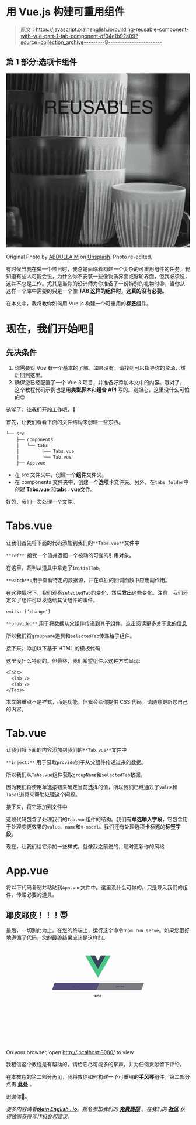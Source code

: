 # 用 Vue.js 构建可重用组件

> 原文：<https://javascript.plainenglish.io/building-reusable-component-with-vue-part-1-tab-component-df04e1b92a09?source=collection_archive---------8----------------------->

## 第 1 部分:选项卡组件

![](img/c7191e91498e8944d682fc6918f3ba8d.png)

Original Photo by [ABDULLA M](https://unsplash.com/@abdullam?utm_source=unsplash&utm_medium=referral&utm_content=creditCopyText) on [Unsplash](https://unsplash.com/s/photos/reusable?utm_source=unsplash&utm_medium=referral&utm_content=creditCopyText). Photo re-edited.

有时候当我在做一个项目时，我总是面临着构建一个复杂的可重用组件的任务。我知道有些人可能会说，为什么你不安装一些像物质界面或脉轮界面，但我必须说，这并不总是工作。尤其是当你的设计师为你准备了一份特别的礼物时😩。当你从这样一个库中需要的只是一个像 **TAB 这样的组件时，这真的没有必要。**

在本文中，我将教你如何用 Vue.js 构建一个可重用的**标签**组件。

# 现在，我们开始吧🚀

## 先决条件

1.  你需要对 Vue 有一个基本的了解。如果没有，请找到可以指导你的资源，然后回到这里。
2.  确保您已经配置了一个 Vue 3 项目，并准备好添加本文中的内容。哦对了，这个教程代码示例也是用**类型脚本**和**组合 API** 写的。别担心，这里没什么可怕的😊

谈够了，让我们开始工作吧，🕺

首先，让我们看看下面的文件结构来创建一些东西。

```
└── src
    ├── components
    │   └── tabs
    │         ├── Tabs.vue
    │         └── Tab.vue  
    ├── App.vue
```

*   在 src 文件夹中，创建一个**组件**文件夹。
*   在 components 文件夹中，创建一个**选项卡**文件夹。另外，在`tabs folder`中创建 **Tabs.vue** 和**tabs . vue**文件。

好的，我们一次处理一个文件。

# Tabs.vue

让我们首先将下面的代码添加到我们的`**Tabs.vue**`文件中

`**ref**:`接受一个值并返回一个被动的可变的引用对象。

在这里，裁判从道具中拿走了`initialTab`。

`**watch**:`用于查看特定的数据源，并在单独的回调函数中应用副作用。

在这种情况下，我们观察`selectedTab`的变化，然后**发出**这些变化。注意，我们还定义了组件可以发送给其父组件的事件。

```
emits: [‘change’]
```

`**provide:**` 用于将数据从父组件传递到其子组件。点击阅读更多关于此[的信息](https://v3.vuejs.org/guide/component-provide-inject.html#provide-inject)

所以我们将`groupName`道具和`selectedTab`传递给子组件。

接下来，添加以下基于 HTML 的模板代码

这里没什么特别的。但最终，我们希望组件以这种方式呈现:

```
<Tabs>
  <Tab />
  <Tab />
</Tabs>
```

本文的重点不是样式，而是功能。但我会给你提供 CSS 代码。请随意更新您自己的内容。

# Tab.vue

让我们将下面的内容添加到我们的`**Tab.vue**`文件中

`**inject:**` 用于获取`provide`钩子从父组件传递过来的数据。

所以我们从`Tabs.vue`组件获取`groupName`和`selectedTab`数据。

因为我们将使用单选按钮来确定当前选择的值，所以我们已经通过了`value`和`label`道具来帮助处理这个问题。

接下来，将它添加到文件中

这段代码包含了处理我们的`Tab.vue`组件的结构。我们有**单选输入字段**，它包含用于处理变更效果的`value`、`name`和`v-model`。我们还有处理选项卡标题的**标签字段**。

现在，让我们给它添加一些样式。就像我之前说的，随时更新你的风格

# App.vue

将以下代码复制并粘贴到`App.vue`文件中。这里没什么可做的。只是导入我们的组件，传递必要的道具。

## 耶皮耶皮！！！😇

最后，一切到此为止。在您的终端上，运行这个命令:`npm run serve`。如果您很好地遵循了代码，您的最终结果应该是这样的。

![](img/908cd32ffc88817a028dd30fe21f36bd.png)

On your browser, open [http://localhost:8080/](http://localhost:8080/) to view

我相信这个教程是有帮助的。请给它尽可能多的掌声，并为任何贡献留下评论。

在本教程的第二部分再见，我将教你如何构建一个可重用的**手风琴**组件。第二部分点击 [**此处**](https://samador9.medium.com/building-reusable-component-with-vue-part-2-accordion-component-12b65d858900) 。

谢谢你🤗。

*更多内容请看*[***plain English . io***](http://plainenglish.io/)*。报名参加我们的* [***免费周报***](http://newsletter.plainenglish.io/) *。在我们的* [***社区***](https://discord.gg/GtDtUAvyhW) *获得独家获得写作机会和建议。*